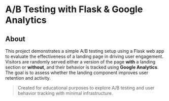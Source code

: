 # A/B Testing with Flask & Google Analytics

## About
This project demonstrates a simple A/B testing setup using a Flask web app to evaluate the effectiveness of a landing page in driving user engagement. Visitors are randomly served either a version of the page **with** a landing section or **without**, and their behavior is tracked using **Google Analytics**. The goal is to assess whether the landing component improves user retention and activity.

> Created for educational purposes to explore A/B testing and user behavior tracking with minimal infrastructure.
